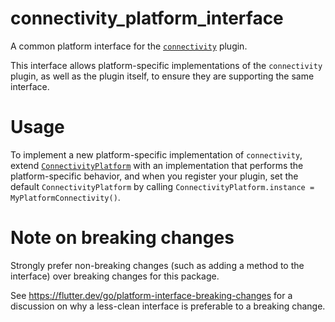 # connectivity_platform_interface

A common platform interface for the [`connectivity`][1] plugin.

This interface allows platform-specific implementations of the `connectivity`
plugin, as well as the plugin itself, to ensure they are supporting the
same interface.

# Usage

To implement a new platform-specific implementation of `connectivity`, extend
[`ConnectivityPlatform`][2] with an implementation that performs the
platform-specific behavior, and when you register your plugin, set the default
`ConnectivityPlatform` by calling
`ConnectivityPlatform.instance = MyPlatformConnectivity()`.

# Note on breaking changes

Strongly prefer non-breaking changes (such as adding a method to the interface)
over breaking changes for this package.

See https://flutter.dev/go/platform-interface-breaking-changes for a discussion
on why a less-clean interface is preferable to a breaking change.

[1]: ../
[2]: lib/connectivity_platform_interface.dart
